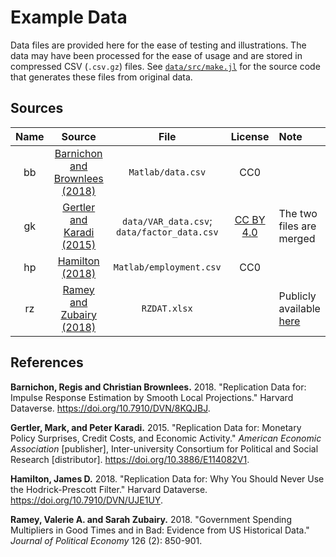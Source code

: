# Example Data

Data files are provided here for the ease of testing and illustrations.
The data may have been processed for the ease of usage
and are stored in compressed CSV (`.csv.gz`) files.
See [`data/src/make.jl`](src/make.jl) for the source code
that generates these files from original data.

## Sources

| Name | Source | File | License | Note |
| :---: | :----: | :-------: | :-----: | :--- |
| bb | [Barnichon and Brownlees (2018)](https://doi.org/10.7910/DVN/8KQJBJ) | `Matlab/data.csv` | CC0 | |
| gk | [Gertler and Karadi (2015)](https://doi.org/10.3886/E114082V1) | `data/VAR_data.csv`; `data/factor_data.csv` | [CC BY 4.0](https://doi.org/10.3886/E114082V1-78600) | The two files are merged |
| hp | [Hamilton (2018)](https://doi.org/10.7910/DVN/UJE1UY) | `Matlab/employment.csv` | CC0 | |
| rz | [Ramey and Zubairy (2018)](https://www.journals.uchicago.edu/doi/suppl/10.1086/696277/suppl_file/2014646data.zip) | `RZDAT.xlsx` | | Publicly available [here](https://econweb.ucsd.edu/~vramey/research/Ramey_Zubairy_replication_codes.zip) |

## References

**Barnichon, Regis and Christian Brownlees.** 2018.
"Replication Data for: Impulse Response Estimation by Smooth Local Projections."
Harvard Dataverse. https://doi.org/10.7910/DVN/8KQJBJ.

**Gertler, Mark, and Peter Karadi.** 2015.
"Replication Data for: Monetary Policy Surprises, Credit Costs, and Economic Activity."
*American Economic Association* [publisher], Inter-university Consortium for Political and Social Research [distributor]. https://doi.org/10.3886/E114082V1.

**Hamilton, James D.** 2018.
"Replication Data for: Why You Should Never Use the Hodrick-Prescott Filter."
Harvard Dataverse. https://doi.org/10.7910/DVN/UJE1UY.

**Ramey, Valerie A. and Sarah Zubairy.** 2018.
"Government Spending Multipliers in Good Times and in Bad: Evidence from US Historical Data."
*Journal of Political Economy* 126 (2): 850-901.
